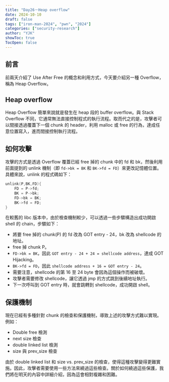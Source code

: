 ```yaml
---
title: "Day26－Heap overflow"
date: 2024-10-10
draft: false
tags: ["iron-man-2024", "pwn", "2024"]
categories: ["security-research"]
author: "YJK"
showToc: true
TocOpen: false
---
```



## 前言

前兩天介紹了 Use After Free 的概念和利用方式，今天要介紹另一種 Overflow，稱為 Heap Overflow。

## Heap overflow

Heap Overflow 簡單來說就是發生在 heap 段的 buffer overflow。與 Stack Overflow 不同，它通常無法直接控制程式的執行流程。取而代之的是，攻擊者可以間接透過覆蓋下一個 chunk 的 header，利用 malloc 或 free 的行為，達成任意位置寫入，進而間接控制執行流程。

## 如何攻擊

攻擊的方式是透過 Overflow 覆蓋已經 free 掉的 chunk 中的 fd 和 bk，然後利用前面提到的 unlink 機制（即 `fd->bk = BK` 和 `BK->fd = FD`）來更改記憶體位置。具體來說，unlink 的程式碼如下：

```c
unlink(P,BK,FD){
    FD = P->fd;
    BK = P->bk;
    FD->bk = BK;
    BK->fd = FD;
}
```

在較舊的 libc 版本中，由於檢查機制較少，可以透過一些步驟構造出成功開啟 shell 的 chain，步驟如下：

- 將要 free 掉的 chunk(P) 的 fd 改為 GOT entry - 24，bk 改為 shellcode 的地址。
- free 掉 chunk P。
- `FD->bk = BK`，因此 `GOT entry - 24 + 24 = shellcode address`，達成 GOT Hijacking。
- `BK->fd = FD`，因此 `shellcode address + 16 = GOT entry - 24`。
- 需要注意，shellcode 的第 16 至 24 byte 會因為這個操作而被破壞。
- 攻擊者需要修改 shellcode，讓它透過 jmp 的方式跳到後續地址執行。
- 下一次呼叫到 GOT entry 時，就會跳轉到 shellcode，成功開啟 shell。

## 保護機制

現在已經有多種針對 chunk 的檢查和保護機制，導致上述的攻擊方式難以實現。例如：

- Double free 檢測
- next size 檢查
- double linked list 檢測
- size 與 prev_size 檢查

由於 double linked list 和 size vs. prev_size 的檢查，使得這種攻擊變得更難實施。因此，攻擊者需要使用一些方法來繞過這些檢查。關於如何繞過這些保護，我們將在明天的內容中詳細介紹，因為這會相對複雜和困難。